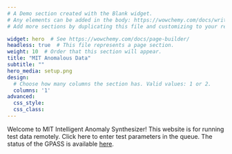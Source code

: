 ```yaml
---
# A Demo section created with the Blank widget.
# Any elements can be added in the body: https://wowchemy.com/docs/writing-markdown-latex/
# Add more sections by duplicating this file and customizing to your requirements.

widget: hero  # See https://wowchemy.com/docs/page-builder/
headless: true  # This file represents a page section.
weight: 10  # Order that this section will appear.
title: "MIT Anomalous Data"
subtitle: ""
hero_media: setup.png
design:
  # Choose how many columns the section has. Valid values: 1 or 2.
  columns: '1'
advanced:
  css_style:
  css_class:
---
```


Welcome to MIT Intelligent Anomaly Synthesizer! This website is for running test data remotely. Click here to enter test parameters in the queue. The status of the GPASS is available <a href="https://thingspeak.com/channels/1289599"> here</a>.

